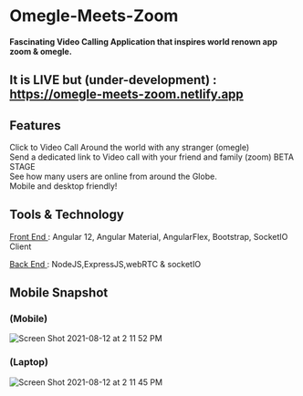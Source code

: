 # Omegle-Meets-Zoom 
#### Fascinating Video Calling Application that inspires world renown app zoom & omegle.
## It is LIVE but (under-development) : https://omegle-meets-zoom.netlify.app
 






## Features

 Click to Video Call Around the world with any stranger (omegle)  <br>
 Send a dedicated link to Video call with your friend and family (zoom) BETA STAGE  <br>
 See how many users are online from around the Globe. <br>
 Mobile and desktop friendly! <br>

 




## Tools & Technology

 <ins> Front End </ins> :
 Angular 12,
 Angular Material,
 AngularFlex,
 Bootstrap,
 SocketIO Client


 <ins> Back End </ins> :
 NodeJS,ExpressJS,webRTC & socketIO
 
  ## Mobile Snapshot
 ### (Mobile)
 ![Screen Shot 2021-08-12 at 2 11 52 PM](https://user-images.githubusercontent.com/24291795/129171164-f16ae8e5-b4a1-452f-ac87-f2cb5718bb41.png)
 
 ### (Laptop)
 ![Screen Shot 2021-08-12 at 2 11 45 PM](https://user-images.githubusercontent.com/24291795/129171932-3b441b16-add4-4943-a564-f78bbc5e27cb.png)


